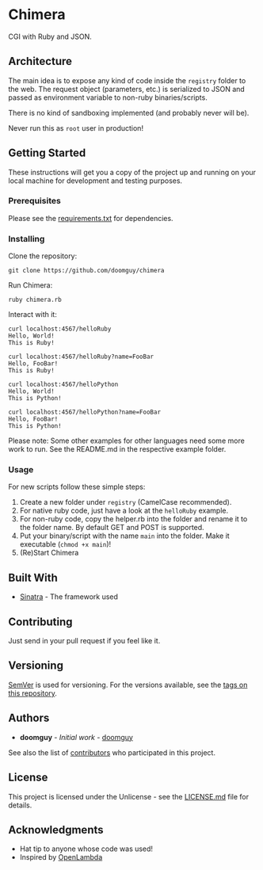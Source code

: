 # Chimera
CGI with Ruby and JSON. 

## Architecture
The main idea is to expose any kind of code inside the `registry` folder to the web. The request object (parameters, etc.) is serialized to JSON and passed as environment variable to non-ruby binaries/scripts. 

There is no kind of sandboxing implemented (and probably never will be).

Never run this as `root` user in production!

## Getting Started
These instructions will get you a copy of the project up and running on your local machine for development and testing purposes.

### Prerequisites
Please see the [requirements.txt](requirements.txt) for dependencies.

### Installing
Clone the repository:
```
git clone https://github.com/doomguy/chimera
```

Run Chimera:
```
ruby chimera.rb
```

Interact with it:
```
curl localhost:4567/helloRuby
Hello, World!
This is Ruby!

curl localhost:4567/helloRuby?name=FooBar
Hello, FooBar!
This is Ruby!

curl localhost:4567/helloPython
Hello, World!
This is Python!

curl localhost:4567/helloPython?name=FooBar
Hello, FooBar!
This is Python!
```

Please note: Some other examples for other languages need some more work to run. See the README.md in the respective example folder.

### Usage
For new scripts follow these simple steps:
1. Create a new folder under `registry` (CamelCase recommended).
2. For native ruby code, just have a look at the `helloRuby` example.
3. For non-ruby code, copy the helper.rb into the folder and rename it to the folder name. By default GET and POST is supported.
4. Put your binary/script with the name `main` into the folder. Make it executable (`chmod +x main`)!
5. (Re)Start Chimera

## Built With
* [Sinatra](http://sinatrarb.com/) - The framework used

## Contributing
Just send in your pull request if you feel like it.

## Versioning
[SemVer](http://semver.org/) is used for versioning. For the versions available, see the [tags on this repository](https://github.com/doomguy/chimera/tags).

## Authors
* **doomguy** - *Initial work* - [doomguy](https://github.com/doomguy)

See also the list of [contributors](https://github.com/doomguy/chimera/contributors) who participated in this project.

## License
This project is licensed under the Unlicense - see the [LICENSE.md](LICENSE.md) file for details.

## Acknowledgments
* Hat tip to anyone whose code was used!
* Inspired by [OpenLambda](https://github.com/open-lambda/open-lambda)
